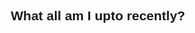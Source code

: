 <html>
<head>
<meta name="viewport" content="width=device-width, initial-scale=1">
<style>
* {box-sizing: border-box;}
body {font-family: Verdana, sans-serif;}
.mySlides {display: none;}
img {vertical-align: middle;}

/* Slideshow container */
.slideshow-container {
  max-width: 1000px;
  position: relative;
  margin: auto;
}

/* Caption text */
.text {
  color: #f2f2f2;
  font-size: 15px;
  padding: 8px 12px;
  position: absolute;
  bottom: 8px;
  width: 100%;
  text-align: center;
}

/* Number text (1/3 etc) */
.numbertext {
  color: #f2f2f2;
  font-size: 12px;
  padding: 8px 12px;
  position: absolute;
  top: 0;
}

/* The dots/bullets/indicators */
.dot {
  height: 15px;
  width: 15px;
  margin: 0 2px;
  background-color: #bbb;
  border-radius: 50%;
  display: inline-block;
  transition: background-color 0.6s ease;
}

.active {
  background-color: #717171;
}

/* Fading animation */
.fade {
  -webkit-animation-name: fade;
  -webkit-animation-duration: 1.5s;
  animation-name: fade;
  animation-duration: 1.5s;
}

@-webkit-keyframes fade {
  from {opacity: .4} 
  to {opacity: 1}
}

@keyframes fade {
  from {opacity: .4} 
  to {opacity: 1}
}

/* On smaller screens, decrease text size */
@media only screen and (max-width: 300px) {
  .text {font-size: 11px}
}
</style>
</head>
<body>

<h2 align="center">What all am I upto recently?</h2>

<div class="slideshow-container">

<div class="mySlides fade">
  <div class="numbertext">1 / 7</div>
  <img src="1-min.png" style="width:100%">
</div>

<div class="mySlides fade">
  <div class="numbertext">2 / 7</div>
  <img src="2-min.png" style="width:100%">
</div>

<div class="mySlides fade">
  <div class="numbertext">3 / 7</div>
  <img src="3-min.png" style="width:100%">
</div>

<div class="mySlides fade">
  <div class="numbertext">4 / 7</div>
  <img src="4-min.png" style="width:100%">
</div>

<div class="mySlides fade">
  <div class="numbertext">5 / 7</div>
  <img src="5-min.png" style="width:100%">
</div>

<div class="mySlides fade">
  <div class="numbertext">6 / 7</div>
  <img src="6-min.png" style="width:100%">
</div>

<div class="mySlides fade">
  <div class="numbertext">7 / 7</div>
  <img src="7-min.png" style="width:100%">
</div>
</div>
<br>

<div style="text-align:center">
  <span class="dot"></span> 
  <span class="dot"></span> 
  <span class="dot"></span> 
  <span class="dot"></span> 
  <span class="dot"></span> 
  <span class="dot"></span> 
  <span class="dot"></span> 
</div>

<script>
var slideIndex = 0;
carousel();

function carousel() {
  var i;
  var x = document.getElementsByClassName("mySlides");
  for (i = 0; i < 7; i++) {
    x[i].style.display = "none";
  }
  slideIndex++;
  if (slideIndex > 7) {slideIndex = 1}
  x[slideIndex-1].style.display = "block";
  setTimeout(carousel, 4000); // Change image every 2 seconds
}
</script>
</body>
</html> 
